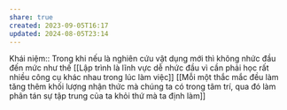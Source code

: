 ```yaml
---
share: true
created: 2023-09-05T16:17
updated: 2024-08-05T23:14
---
```

Khái niệm:: 
Trong khi nếu là nghiên cứu vật dụng mới thì không nhức đầu đến mức như thế
[[Lập trình là lĩnh vực dễ nhức đầu vì cần phải học rất nhiều công cụ khác nhau trong lúc làm việc]] 
[[Mỗi một thắc mắc đều làm tăng thêm khối lượng nhận thức mà chúng ta có trong tâm trí, qua đó làm phân tán sự tập trung của ta khỏi thứ mà ta định làm]]

